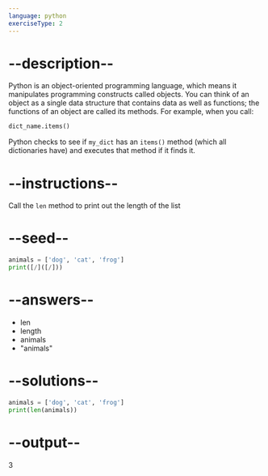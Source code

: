 ```yaml
---
language: python
exerciseType: 2
---
```


# --description--

Python is an object-oriented programming language, which means it manipulates programming constructs called objects.
You can think of an object as a single data structure that contains data as well as functions; the functions of an object are called its methods.
For example, when you call:
```python
dict_name.items()
```
Python checks to see if `my_dict` has an `items()` method (which all dictionaries have) and executes that method if it finds it.

# --instructions--

Call the `len` method to print out the length of the list

# --seed--

```python
animals = ['dog', 'cat', 'frog']
print([/]([/]))
```

# --answers--

- len
- length
- animals
- "animals"

# --solutions--

```python
animals = ['dog', 'cat', 'frog']
print(len(animals))
```

# --output--

3
